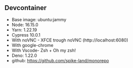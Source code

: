 ## Devcontainer

- Base image: ubuntu:jammy
- Node: 16.15.0
- Yarn: 1.22.19
- Cypress 10.0.1
- With noVNC - XFCE trough noVNC (http://localhost:6080)
- With google-chrome
- With Vscode- Zsh + Oh my zsh!
- Deno: 1.22.0
- github: https://github.com/spike-land/monorepo
